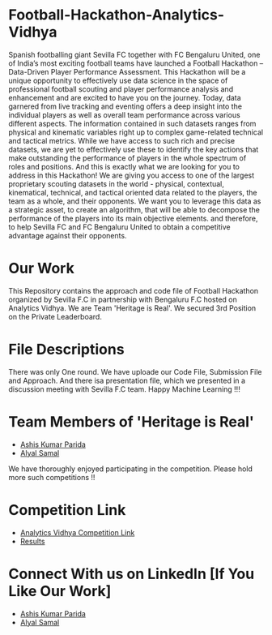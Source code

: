 # Football-Hackathon-Analytics-Vidhya
Spanish footballing giant Sevilla FC together with FC Bengaluru United, one of India’s most exciting football teams have launched a Football Hackathon – Data-Driven Player Performance Assessment. This Hackathon will be a unique opportunity to effectively use data science in the space of professional football scouting and player performance analysis and enhancement and are excited to have you on the journey.   Today, data garnered from live tracking and eventing offers a deep insight into the individual players as well as overall team performance across various different aspects. The information contained in such datasets ranges from physical and kinematic variables right up to complex game-related technical and tactical metrics. While we have access to such rich and precise datasets, we are yet to effectively use these to identify the key actions that make outstanding the performance of players in the whole spectrum of roles and positions.  And this is exactly what we are looking for you to address in this Hackathon! We are giving you access to one of the largest proprietary scouting datasets in the world - physical, contextual, kinematical, technical, and tactical oriented data related to the players, the team as a whole, and their opponents. We want you to leverage this data as a strategic asset, to create an algorithm, that will be able to decompose the performance of the players into its main objective elements. and therefore, to help Sevilla FC and FC Bengaluru United to obtain a competitive advantage against their opponents. 

# Our Work
This Repository contains the approach and code file of Football Hackathon organized by Sevilla F.C in partnership with Bengaluru F.C hosted on Analytics Vidhya.
We are Team 'Heritage is Real'.
We secured 3rd Position on the Private Leaderboard.
# File Descriptions
There was only One round. We have uploade our Code File, Submission File and Approach. And there isa presentation file, which we presented in a discussion meeting with Sevilla F.C team.
Happy Machine Learning !!!
# Team Members of 'Heritage is Real'
* [Ashis Kumar Parida](https://github.com/ash73-cloud)
* [Alyal Samal](https://github.com/Alyal077)

We have thoroughly enjoyed participating in the competition. Please hold more such competitions !!
# Competition Link
* [Analytics Vidhya Competition Link ](https://datahack.analyticsvidhya.com/contest/football-hackathon/#About)
* [Results](https://datahack.analyticsvidhya.com/contest/football-hackathon/#LeaderBoard)

# Connect With us on LinkedIn [If You Like Our Work]
* [Ashis Kumar Parida](https://www.linkedin.com/in/ash73-cloud/)
* [Alyal Samal](https://www.linkedin.com/in/alyal077/)

